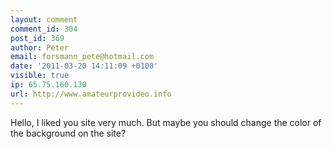 ```yaml
---
layout: comment
comment_id: 304
post_id: 369
author: Peter
email: forsmann_pete@hotmail.com
date: '2011-03-20 14:11:09 +0100'
visible: true
ip: 65.75.160.130
url: http://www.amateurprovideo.info
---
```

Hello, I liked you site very much. But maybe you should change the color of the background on the site?
